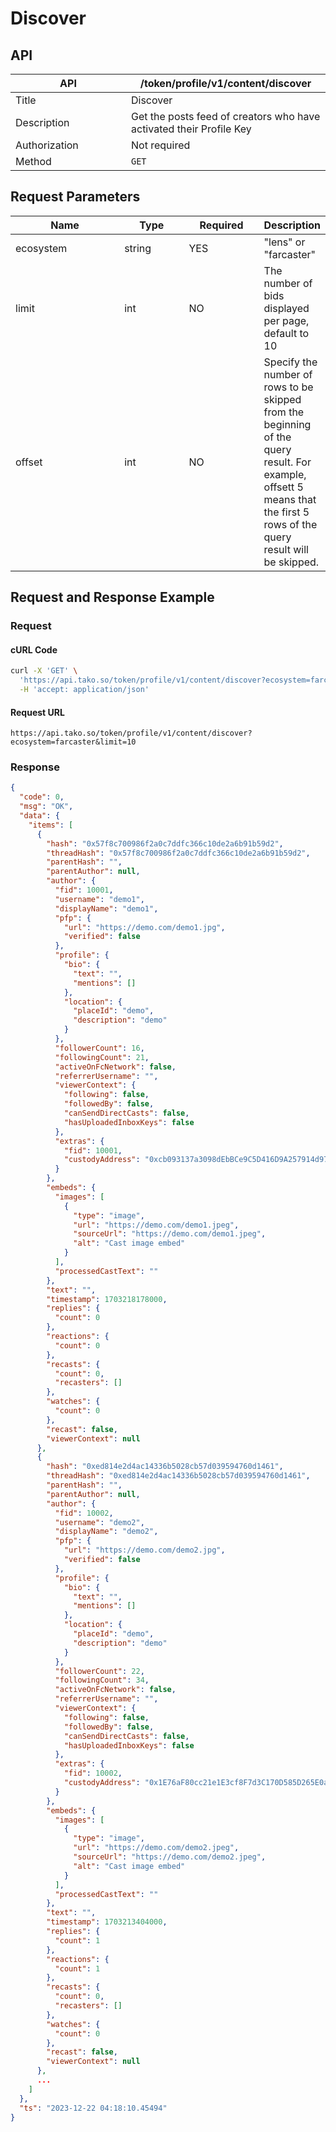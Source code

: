 # Discover

## API

<table><thead><tr><th width="169">API</th><th>/token/profile/v1/content/discover</th></tr></thead><tbody><tr><td>Title</td><td>Discover</td></tr><tr><td>Description</td><td>Get the posts feed of creators who have activated their Profile Key</td></tr><tr><td>Authorization</td><td>Not required</td></tr><tr><td>Method</td><td><code>GET</code></td></tr></tbody></table>

## Request Parameters

<table><thead><tr><th width="178">Name</th><th width="99">Type</th><th width="113">Required</th><th>Description</th></tr></thead><tbody><tr><td>ecosystem</td><td>string</td><td>YES</td><td>"lens" or "farcaster"</td></tr><tr><td>limit</td><td>int</td><td>NO</td><td>The number of bids displayed per page, default to 10</td></tr><tr><td>offset</td><td>int</td><td>NO</td><td>Specify the number of rows to be skipped from the beginning of the query result. For example, offsett 5 means that the first 5 rows of the query result will be skipped.</td></tr></tbody></table>

## Request and Response Example

### Request

#### cURL Code

```bash
curl -X 'GET' \
  'https://api.tako.so/token/profile/v1/content/discover?ecosystem=farcaster&limit=10' \
  -H 'accept: application/json'
```

#### Request URL

`https://api.tako.so/token/profile/v1/content/discover?ecosystem=farcaster&limit=10`

### Response

```json
{
  "code": 0,
  "msg": "OK",
  "data": {
    "items": [
      {
        "hash": "0x57f8c700986f2a0c7ddfc366c10de2a6b91b59d2",
        "threadHash": "0x57f8c700986f2a0c7ddfc366c10de2a6b91b59d2",
        "parentHash": "",
        "parentAuthor": null,
        "author": {
          "fid": 10001,
          "username": "demo1",
          "displayName": "demo1",
          "pfp": {
            "url": "https://demo.com/demo1.jpg",
            "verified": false
          },
          "profile": {
            "bio": {
              "text": "",
              "mentions": []
            },
            "location": {
              "placeId": "demo",
              "description": "demo"
            }
          },
          "followerCount": 16,
          "followingCount": 21,
          "activeOnFcNetwork": false,
          "referrerUsername": "",
          "viewerContext": {
            "following": false,
            "followedBy": false,
            "canSendDirectCasts": false,
            "hasUploadedInboxKeys": false
          },
          "extras": {
            "fid": 10001,
            "custodyAddress": "0xcb093137a3098dEbBCe9C5D416D9A257914d9754"
          }
        },
        "embeds": {
          "images": [
            {
              "type": "image",
              "url": "https://demo.com/demo1.jpeg",
              "sourceUrl": "https://demo.com/demo1.jpeg",
              "alt": "Cast image embed"
            }
          ],
          "processedCastText": ""
        },
        "text": "",
        "timestamp": 1703218178000,
        "replies": {
          "count": 0
        },
        "reactions": {
          "count": 0
        },
        "recasts": {
          "count": 0,
          "recasters": []
        },
        "watches": {
          "count": 0
        },
        "recast": false,
        "viewerContext": null
      },
      {
        "hash": "0xed814e2d4ac14336b5028cb57d039594760d1461",
        "threadHash": "0xed814e2d4ac14336b5028cb57d039594760d1461",
        "parentHash": "",
        "parentAuthor": null,
        "author": {
          "fid": 10002,
          "username": "demo2",
          "displayName": "demo2",
          "pfp": {
            "url": "https://demo.com/demo2.jpg",
            "verified": false
          },
          "profile": {
            "bio": {
              "text": "",
              "mentions": []
            },
            "location": {
              "placeId": "demo",
              "description": "demo"
            }
          },
          "followerCount": 22,
          "followingCount": 34,
          "activeOnFcNetwork": false,
          "referrerUsername": "",
          "viewerContext": {
            "following": false,
            "followedBy": false,
            "canSendDirectCasts": false,
            "hasUploadedInboxKeys": false
          },
          "extras": {
            "fid": 10002,
            "custodyAddress": "0x1E76aF80cc21e1E3cf8F7d3C170D585D265E0a89"
          }
        },
        "embeds": {
          "images": [
            {
              "type": "image",
              "url": "https://demo.com/demo2.jpeg",
              "sourceUrl": "https://demo.com/demo2.jpeg",
              "alt": "Cast image embed"
            }
          ],
          "processedCastText": ""
        },
        "text": "",
        "timestamp": 1703213404000,
        "replies": {
          "count": 1
        },
        "reactions": {
          "count": 1
        },
        "recasts": {
          "count": 0,
          "recasters": []
        },
        "watches": {
          "count": 0
        },
        "recast": false,
        "viewerContext": null
      },
      ...
    ]
  },
  "ts": "2023-12-22 04:18:10.45494"
}
```
